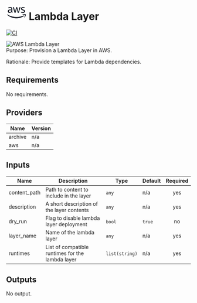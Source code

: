 # ![AWS](aws-logo.png) Lambda Layer

[![CI](https://github.com/figurate/terraform-aws-lambda-layer/actions/workflows/main.yml/badge.svg)](https://github.com/figurate/terraform-aws-lambda-layer/actions/workflows/main.yml)

![AWS Lambda Layer](aws\_lambda\_layer.png)  
Purpose: Provision a Lambda Layer in AWS.

Rationale: Provide templates for Lambda dependencies.

## Requirements

No requirements.

## Providers

| Name | Version |
|------|---------|
| archive | n/a |
| aws | n/a |

## Inputs

| Name | Description | Type | Default | Required |
|------|-------------|------|---------|:--------:|
| content\_path | Path to content to include in the layer | `any` | n/a | yes |
| description | A short description of the layer contents | `any` | n/a | yes |
| dry\_run | Flag to disable lambda layer deployment | `bool` | `true` | no |
| layer\_name | Name of the lambda layer | `any` | n/a | yes |
| runtimes | List of compatible runtimes for the lambda layer | `list(string)` | n/a | yes |

## Outputs

No output.

